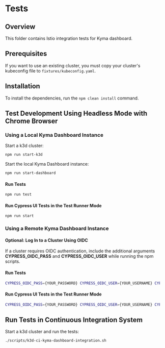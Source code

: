# Tests

## Overview

This folder contains Istio integration tests for Kyma dashboard.

## Prerequisites

If you want to use an existing cluster, you must copy your cluster's kubeconfig file to `fixtures/kubeconfig.yaml`.

## Installation

To install the dependencies, run the `npm clean install` command.

## Test Development Using Headless Mode with Chrome Browser

### Using a Local Kyma Dashboard Instance

Start a k3d cluster:

```bash
npm run start-k3d
```

Start the local Kyma Dashboard instance:

```bash
npm run start-dashboard
```

#### Run Tests

```bash
npm run test
```

#### Run Cypress UI Tests in the Test Runner Mode

```bash
npm run start
```

### Using a Remote Kyma Dashboard Instance

#### Optional: Log In to a Cluster Using OIDC

If a cluster requires OIDC authentication, include the additional arguments **CYPRESS_OIDC_PASS** and **CYPRESS_OIDC_USER** while running the npm scripts.

#### Run Tests
```bash
CYPRESS_OIDC_PASS={YOUR_PASSWORD} CYPRESS_OIDC_USER={YOUR_USERNAME} CYPRESS_DOMAIN={REMOTE_CLUSTER_DASHBOARD_DOMAIN} npm run test
```

#### Run Cypress UI Tests in the Test Runner Mode

```bash
CYPRESS_OIDC_PASS={YOUR_PASSWORD} CYPRESS_OIDC_USER={YOUR_USERNAME} CYPRESS_DOMAIN={REMOTE_CLUSTER_DASHBOARD_DOMAIN} npm run start
```

## Run Tests in Continuous Integration System

Start a k3d cluster and run the tests:

```bash
./scripts/k3d-ci-kyma-dashboard-integration.sh
```
